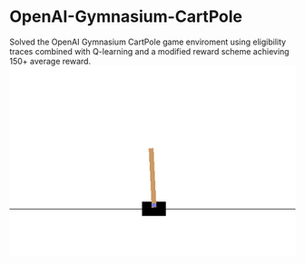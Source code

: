 # OpenAI-Gymnasium-CartPole
Solved the OpenAI Gymnasium CartPole game enviroment using eligibility traces combined with Q-learning and a modified reward scheme achieving 150+ average reward.
![](https://github.com/AtharvaBendale/OpenAI-Gymnasium-Cartpole/blob/main/OpenAI_CartPole.gif)
